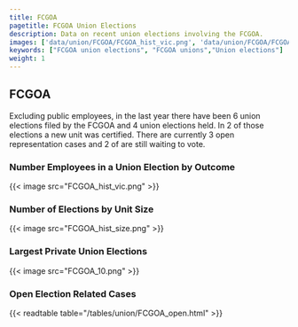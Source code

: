 ```yaml
---
title: FCGOA
pagetitle: FCGOA Union Elections
description: Data on recent union elections involving the FCGOA.
images: ['data/union/FCGOA/FCGOA_hist_vic.png', 'data/union/FCGOA/FCGOA_hist_size.png', 'data/union/FCGOA/FCGOA_10.png']
keywords: ["FCGOA union elections", "FCGOA unions","Union elections"]
weight: 1
---
```

##  FCGOA

Excluding public employees, in the last year there have been 6 union elections filed by the FCGOA and 4 union elections held. In 2 of those elections a new unit was certified. There are currently 3 open representation cases and 2 of are still waiting to vote.

### Number Employees in a Union Election by Outcome
{{< image src="FCGOA_hist_vic.png" >}}

### Number of Elections by Unit Size
{{< image src="FCGOA_hist_size.png" >}}

### Largest Private Union Elections
{{< image src="FCGOA_10.png" >}}

### Open Election Related Cases
{{< readtable table="/tables/union/FCGOA_open.html" >}}

